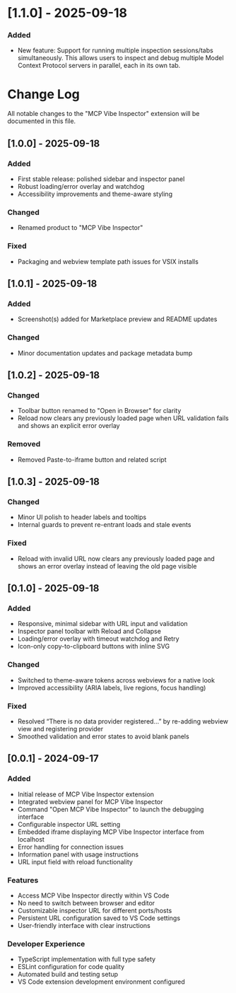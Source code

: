 
# [1.1.0] - 2025-09-18

### Added

- New feature: Support for running multiple inspection sessions/tabs simultaneously. This allows users to inspect and debug multiple Model Context Protocol servers in parallel, each in its own tab.

# Change Log

All notable changes to the "MCP Vibe Inspector" extension will be documented in this file.

## [1.0.0] - 2025-09-18

### Added

- First stable release: polished sidebar and inspector panel
- Robust loading/error overlay and watchdog
- Accessibility improvements and theme-aware styling

### Changed

- Renamed product to "MCP Vibe Inspector"

### Fixed

- Packaging and webview template path issues for VSIX installs

## [1.0.1] - 2025-09-18

### Added

- Screenshot(s) added for Marketplace preview and README updates

### Changed

- Minor documentation updates and package metadata bump

## [1.0.2] - 2025-09-18

### Changed

- Toolbar button renamed to "Open in Browser" for clarity
- Reload now clears any previously loaded page when URL validation fails and shows an explicit error overlay

### Removed

- Removed Paste-to-iframe button and related script

## [1.0.3] - 2025-09-18

### Changed

- Minor UI polish to header labels and tooltips
- Internal guards to prevent re-entrant loads and stale events

### Fixed

- Reload with invalid URL now clears any previously loaded page and shows an error overlay instead of leaving the old page visible

## [0.1.0] - 2025-09-18

### Added

- Responsive, minimal sidebar with URL input and validation
- Inspector panel toolbar with Reload and Collapse
- Loading/error overlay with timeout watchdog and Retry
- Icon-only copy-to-clipboard buttons with inline SVG

### Changed

- Switched to theme-aware tokens across webviews for a native look
- Improved accessibility (ARIA labels, live regions, focus handling)

### Fixed

- Resolved “There is no data provider registered…” by re-adding webview view and registering provider
- Smoothed validation and error states to avoid blank panels

## [0.0.1] - 2024-09-17

### Added

- Initial release of MCP Vibe Inspector extension
- Integrated webview panel for MCP Vibe Inspector
- Command "Open MCP Vibe Inspector" to launch the debugging interface
- Configurable inspector URL setting
- Embedded iframe displaying MCP Vibe Inspector interface from localhost
- Error handling for connection issues
- Information panel with usage instructions
- URL input field with reload functionality

### Features

- Access MCP Vibe Inspector directly within VS Code
- No need to switch between browser and editor
- Customizable inspector URL for different ports/hosts
- Persistent URL configuration saved to VS Code settings
- User-friendly interface with clear instructions

### Developer Experience

- TypeScript implementation with full type safety
- ESLint configuration for code quality
- Automated build and testing setup
- VS Code extension development environment configured

